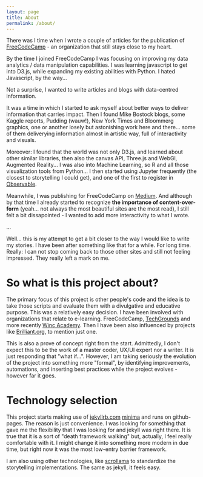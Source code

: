 ```yaml
---
layout: page
title: About
permalink: /about/
---
```


There was I time when I wrote a couple of articles for the publication of [FreeCodeCamp](https://www.freecodecamp.org/) - an organization that still stays close to my heart.

By the time I joined FreeCodeCamp I was focusing on improving my data analytics / data manipulation capabilities. I was learning javascript to get into D3.js, while expanding my existing abilities with Python. I hated Javascript, by the way...

Not a surprise, I wanted to write articles and blogs with data-centred information.

It was a time in which I started to ask myself about better ways to deliver information that carries impact. Then I found Mike Bostock blogs, some Kaggle reports, Pudding (wauw!), New York Times and Bloommerg graphics, one or another losely but astonishing work here and there... some of them deliverying information almost in artistic way, full of interactivity and visuals.

Moreover: I found that the world was not only D3.js, and learned about other similar libraries, then also the canvas API, Three.js and WebGl, Augmented Reality... I was also into Machine Learning, so R and all those visualization tools from Python... I then started using Jupyter frequently (the closest to storytelling I could get), and one of the first to register in [Observable](https://observablehq.com/explore).

Meanwhile, I was publishing for FreeCodeCamp on [Medium](https://medium.com/). And although by that time I already started to recognize **the importance of content-over-form** (yeah... not always the most beautiful sites are the most read), I still felt a bit dissapointed - I wanted to add more interactivity to what I wrote.

...


Well... this is my attempt to get a bit closer to the way I would like to write my stories. I have been after something like that for a while. For long time. Really: I can not stop coming back to those other sites and still not feeling impressed. They really left a mark on me.

# So what is this project about?

The primary focus of this project is other people's code and the idea is to take those scripts and evaluate them with a divulgative and educative purpose. This was a relatively easy decision. I have been involved with organizations that relate to e-learning. FreeCodeCamp, [TechGrounds](https://techgrounds.nl/academy/) and more recently [Winc Academy](https://www.wincacademy.nl/). Then I have been also influenced by projects like [Brilliant.org](https://brilliant.org/courses/), to mention just one.

This is also a prove of concept right from the start. Admittedly, I don't expect this to be the work of a master coder, UX/UI expert nor a writer. It is just responding that "what if...". However, I am taking seriously the evolution of the project into something more "formal", by identifying improvements, automations, and inserting best practices while the project evolves - however far it goes.

# Technology selection

This project starts making use of [jekyllrb.com](https://jekyllrb.com/) [minima](https://github.com/jekyll/minima) and runs on github-pages. The reason is just convenience. I was looking for something that gave me the flexibility that I was looking for and jekyll was right there. It is true that it is a sort of "death framework walking" but, actually, I feel really comfortable with it. I might change it into something more modern in due time, but right now it was the most low-entry barrier framework.

I am also using other technologies, like [scrollama](https://github.com/russellsamora/scrollama) to standardize the storytelling implementations. The same as jekyll, it feels easy.